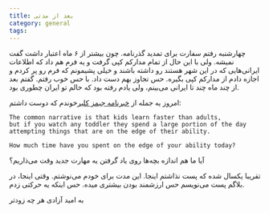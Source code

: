 ```yaml
---
title: بعد از مدتی
category: general
tags:  
---
```



چهارشنبه رفتم سفارت برای تمدید گذرنامه. چون بیشتر از ۶ ماه اعتبار داشت گفت نمیشه. ولی با این حال از تمام مدارکم کپی گرفت و یه فرم هم داد که اطلاعات ایرانی‌هایی که در این شهر هستند رو داشته باشند و خیلی پشیمونم که فرم رو پر کردم و اجازه دادم از مدارکم کپی بگیره. حس تجاوز بهم دست داد. با حس خوب رفتم. گفتم بعد از چند ماه چند تا ایرانی می‌بینم، ولی یادم رفته بود که حالم تو ایران چطوری بود. 

امروز یه جمله از [خبرنامه جیمز کلیر](https://jamesclear.com/3-2-1)خوندم که دوست داشتم:

    The common narrative is that kids learn faster than adults, 
    but if you watch any toddler they spend a large portion of the day 
    attempting things that are on the edge of their ability.

    How much time have you spent on the edge of your ability today? 


آیا ما هم اندازه بچه‌ها روی یاد گرفتن یه مهارت جدید وقت می‌ذاریم؟

تقریبا یکسال شده که پست نذاشتم اینجا. این مدت برای خودم می‌نوشتم. وقتی اینجا، در بلاگم پست می‌نویسم حس ارزشمند بودن بیشتری میده. حس اینکه یه حرکتی زدم.

به امید آزادی هر چه زودتر
